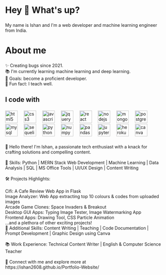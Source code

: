 <h1 align="left">Hey 👋 What's up?</h1>

###

<p align="left">My name is Ishan and I'm a web developer and machine learning engineer from India.</p>

###

<h1 align="left">About me</h1>

###

<p align="left">✨ Creating bugs since 2021.<br>📚 I'm currently learning machine learning and deep learning.<br>🎯 Goals: become a proficient developer.<br>🎲 Fun fact: I teach well.</p>

###

<h2 align="left">I code with</h2>

###

<div align="left">
  <img src="https://cdn.jsdelivr.net/gh/devicons/devicon/icons/html5/html5-original.svg" height="40" alt="html5 logo"  />
  <img width="12" />
  <img src="https://cdn.jsdelivr.net/gh/devicons/devicon/icons/css3/css3-original.svg" height="40" alt="css3 logo"  />
  <img width="12" />
  <img src="https://cdn.jsdelivr.net/gh/devicons/devicon/icons/javascript/javascript-original.svg" height="40" alt="javascript logo"  />
  <img width="12" />
  <img src="https://cdn.jsdelivr.net/gh/devicons/devicon/icons/jquery/jquery-original.svg" height="40" alt="jquery logo"  />
  <img width="12" />
  <img src="https://cdn.jsdelivr.net/gh/devicons/devicon/icons/react/react-original.svg" height="40" alt="react logo"  />
  <img width="12" />
  <img src="https://cdn.jsdelivr.net/gh/devicons/devicon/icons/nodejs/nodejs-original.svg" height="40" alt="nodejs logo"  />
  <img width="12" />
  <img src="https://cdn.jsdelivr.net/gh/devicons/devicon/icons/mongodb/mongodb-original.svg" height="40" alt="mongodb logo"  />
  <img width="12" />
  <img src="https://cdn.jsdelivr.net/gh/devicons/devicon/icons/postgresql/postgresql-original.svg" height="40" alt="postgresql logo"  />
  <img width="12" />
  <img src="https://cdn.jsdelivr.net/gh/devicons/devicon/icons/mysql/mysql-original.svg" height="40" alt="mysql logo"  />
  <img width="12" />
  <img src="https://cdn.jsdelivr.net/gh/devicons/devicon/icons/sequelize/sequelize-original.svg" height="40" alt="sequelize logo"  />
  <img width="12" />
  <img src="https://cdn.jsdelivr.net/gh/devicons/devicon/icons/python/python-original.svg" height="40" alt="python logo"  />
  <img width="12" />
  <img src="https://cdn.jsdelivr.net/gh/devicons/devicon/icons/numpy/numpy-original.svg" height="40" alt="numpy logo"  />
  <img width="12" />
  <img src="https://cdn.jsdelivr.net/gh/devicons/devicon/icons/pandas/pandas-original.svg" height="40" alt="pandas logo"  />
  <img width="12" />
  <img src="https://cdn.jsdelivr.net/gh/devicons/devicon/icons/jupyter/jupyter-original.svg" height="40" alt="jupyter logo"  />
  <img width="12" />
  <img src="https://cdn.jsdelivr.net/gh/devicons/devicon/icons/heroku/heroku-original.svg" height="40" alt="heroku logo"  />
  <img width="12" />
  <img src="https://cdn.jsdelivr.net/gh/devicons/devicon/icons/canva/canva-original.svg" height="40" alt="canva logo"  />
</div>

###

<p align="left">👋 Hello there! I'm Ishan, a passionate tech enthusiast with a knack for crafting solutions and compelling content.<br><br>🚀 Skills: Python | MERN Stack Web Development | Machine Learning | Data Analysis | SQL | MS Office Tools | UI/UX Design | Content Writing<br><br>🛠️ Projects Highlights:<br><br>Cifi: A Cafe Review Web App in Flask<br>Image Analyzer: Web App extracting top 10 colours & codes from uploaded images<br>Arcade Game Clones: Space Invaders & Breakout<br>Desktop GUI Apps: Typing Image Tester, Image Watermarking App<br>Frontend Apps: Drawing Tool, CSS Particle Animation<br>...and a plethora of other exciting projects!<br>🌟 Additional Skills: Content Writing | Teaching | Code Documentation | Prompt Development | Graphic Design using Canva<br><br>📚 Work Experience: Technical Content Writer | English & Computer Science Teacher<br><br>🔗 Connect with me and explore more at https://ishan2608.github.io/Portfolio-Website/</p>

###
